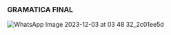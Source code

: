 ### GRAMATICA FINAL

![WhatsApp Image 2023-12-03 at 03 48 32_2c01ee5d](https://github.com/JBunCE/lang-validator/assets/62081821/952981c5-ad10-4a9f-9095-bf7f40531f77)
